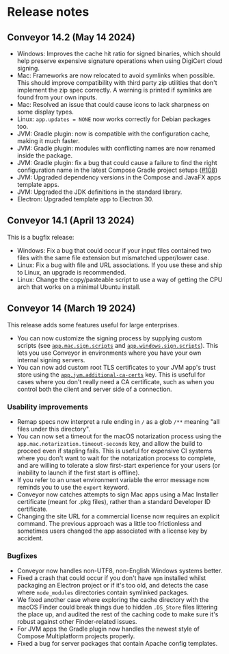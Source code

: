# Release notes

## Conveyor 14.2 (May 14 2024)

* Windows: Improves the cache hit ratio for signed binaries, which should help preserve expensive signature operations when using DigiCert cloud signing.
* Mac: Frameworks are now relocated to avoid symlinks when possible. This should improve compatibility with third party zip utilities that don't implement the zip spec correctly. A warning is printed if symlinks are found from your own inputs.
* Mac: Resolved an issue that could cause icons to lack sharpness on some display types.
* Linux: `app.updates = NONE` now works correctly for Debian packages too.
* JVM: Gradle plugin: now is compatible with the configuration cache, making it much faster.
* JVM: Gradle plugin: modules with conflicting names are now renamed inside the package.
* JVM: Gradle plugin: fix a bug that could cause a failure to find the right configuration name in the latest Compose Gradle project setups ([#108](https://github.com/hydraulic-software/conveyor/issues/108))
* JVM: Upgraded dependency versions in the Compose and JavaFX apps template apps.
* JVM: Upgraded the JDK definitions in the standard library.
* Electron: Upgraded template app to Electron 30.

## Conveyor 14.1 (April 13 2024)

This is a bugfix release:

* Windows: Fix a bug that could occur if your input files contained two files with the same file extension but mismatched upper/lower case.
* Linux: Fix a bug with file and URL associations. If you use these and ship to Linux, an upgrade is recommended.
* Linux: Change the copy/pasteable script to use a way of getting the CPU arch that works on a minimal Ubuntu install.

## Conveyor 14 (March 19 2024)

This release adds some features useful for large enterprises. 

* You can now customize the signing process by supplying custom scripts (see [`app.mac.sign.scripts`](configs/mac.md#signing) and [`app.windows.sign.scripts`](configs/windows.md#signing)). This lets you use Conveyor in environments where you have your own internal signing servers.
* You can now add custom root TLS certificates to your JVM app's trust store using the [`app.jvm.additional-ca-certs`](configs/jvm.md#appjvmadditional-ca-certs) key. This is useful for cases where you don't really need a CA certificate, such as when you control both the client and server side of a connection.

### Usability improvements

* Remap specs now interpret a rule ending in `/` as a glob `/**` meaning "all files under this directory".
* You can now set a timeout for the macOS notarization process using the `app.mac.notarization.timeout-seconds` key, and allow the build to proceed even if stapling fails. This is useful for expensive CI systems where you don't want to wait for the notarization process to complete, and are willing to tolerate a slow first-start experience for your users (or inability to launch if the first start is offline).
* If you refer to an unset environment variable the error message now reminds you to use the `export` keyword.
* Conveyor now catches attempts to sign Mac apps using a Mac Installer certificate (meant for .pkg files), rather than a standard Developer ID certificate.
* Changing the site URL for a commercial license now requires an explicit command. The previous approach was a little too frictionless and sometimes users changed the app associated with a license key by accident.

### Bugfixes

* Conveyor now handles non-UTF8, non-English Windows systems better.
* Fixed a crash that could occur if you don't have `npm` installed whilst packaging an Electron project or if it's too old, and detects the case where `node_modules` directories contain symlinked packages.
* We fixed another case where exploring the cache directory with the macOS Finder could break things due to hidden `.DS_Store` files littering the place up, and audited the rest of the caching code to make sure it's robust against other Finder-related issues.
* For JVM apps the Gradle plugin now handles the newest style of Compose Multiplatform projects properly.
* Fixed a bug for server packages that contain Apache config templates. 
